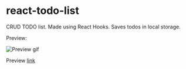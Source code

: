 # react-todo-list
CRUD TODO list. Made using React Hooks. Saves todos in local storage.

Preview: 

![Preview gif](https://media.giphy.com/media/2KQsWeo4zcnJfiu3oq/giphy.gif)

Preview [link](https://knlju.github.io/react-todo-list/)
